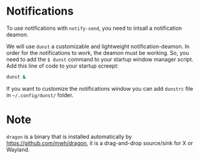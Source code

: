 # Notifications
To use notifications with `notify-send`, you need to intsall a notification deamon.

We will use `dunst` a customizable and lightweight notification-deamon.
In order for the notifications to work, the deamon must be working. So, you need to add the `$ dunst` command to your startup window manager script.
Add this line of code to your startup screept:
```bash
dunst &
```

If you want to customize the notifications window you can add `dunstrc` file in `~/.config/dunst/` folder.

# Note

`dragon` is a binary that is installed automatically by https://github.com/mwh/dragon,
it is a drag-and-drop source/sink for X or Wayland.

